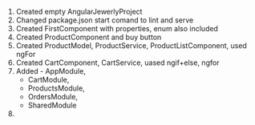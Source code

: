 1. Created empty AngularJewerlyProject
2. Changed package.json start comand to lint and serve
3. Created FirstComponent with properties, enum also included
4. Created ProductComponent and buy button
5. Created ProductModel, ProductService, ProductListComponent, used ngFor
6. Created CartComponent, CartService, uased ngif+else, ngfor 
7. Added - AppModule, 
    - CartModule, 
    - ProductsModule, 
    - OrdersModule, 
    - SharedModule
8. 